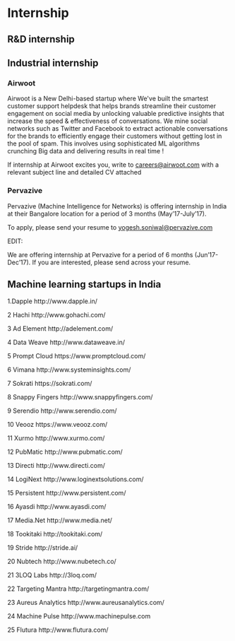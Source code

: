# Internship
<h2>R&D internship</h2>
<h2>Industrial internship</h2>
<h3>Airwoot</h3>
<p>Airwoot  is a New Delhi-based startup where We've built the smartest customer  support helpdesk that helps brands streamline their customer engagement  on social media by unlocking valuable predictive insights that increase  the speed & effectiveness of conversations. We mine social networks  such as Twitter and Facebook to extract actionable conversations for the  brands to efficiently engage their customers without getting lost in  the pool of spam. This involves using sophisticated ML algorithms crunching Big data and delivering results in real time !

If internship at Airwoot excites you, write to careers@airwoot.com with a relevant subject line and detailed CV attached<p>

<h3>Pervazive</h3>
Pervazive (Machine Intelligence for Networks) is offering internship in India at their Bangalore location for a period of 3 months (May’17-July’17).

To apply, please send your resume to yogesh.soniwal@pervazive.com

EDIT:

We are offering internship at Pervazive for a period of 6 months (Jun’17-Dec’17). If you are interested, please send across your resume.

<h2>Machine learning startups in India</h2>
<p>1.Dapple	http://www.dapple.in/</p>
<p>2	Hachi	http://www.gohachi.com/</p>
<p>3	Ad Element	http://adelement.com/</p>
<p>4	Data Weave	http://www.dataweave.in/</p>
<p>5	Prompt Cloud	https://www.promptcloud.com/</p>
<p>6	 Vimana	http://www.systeminsights.com/</p>
<p>7	 Sokrati	https://sokrati.com/</p>
<p>8	 Snappy Fingers	http://www.snappyfingers.com/</p>
<p>9	Serendio	http://www.serendio.com/</p>
<p>10	Veooz	https://www.veooz.com/</p>
<p>11	Xurmo	http://www.xurmo.com/</p>
<p>12	PubMatic	http://www.pubmatic.com/</p>
<p>13	Directi	http://www.directi.com/</p>
<p>14	LogiNext	http://www.loginextsolutions.com/</p>
<p>15	Persistent	http://www.persistent.com/</p>
<p>16	Ayasdi	http://www.ayasdi.com/</p>
<p>17	Media.Net	http://www.media.net/</p>
<p>18	Tookitaki	http://tookitaki.com/</p>
<p>19	Stride	http://stride.ai/</p>
<p>20	Nubtech	http://www.nubetech.co/</p>
<p>21	3LOQ Labs	http://3loq.com/</p>
<p>22	Targeting Mantra	http://targetingmantra.com/</p>
<p>23	Aureus Analytics	http://www.aureusanalytics.com/</p>
<p>24	Machine Pulse	http://www.machinepulse.com</p>
<p>25	Flutura	http://www.flutura.com/</p>
